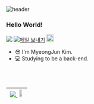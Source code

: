 ![header](https://capsule-render.vercel.app/api?type=rect&color=000000&height=150&section=header&text=chorongs&fontColor=ffffff&fontSize=70&animation=fadeIn&fontAlignY=55)
### Hello World!

<p>
  <a href="https://github.com/chorongs"><img src="https://hits.seeyoufarm.com/api/count/incr/badge.svg?url=https%3A%2F%2Fgithub.com%2Fyujleee&count_bg=%23000000&title_bg=%23000000&icon=github.svg&icon_color=%23E7E7E7&title=GitHub&edge_flat=false)"/></a>
  <a href="mailto:charmblues@gmail.com"><img src="https://img.shields.io/badge/Gmail-EA4335?style=flat-square&amp;logo=Gmail&amp;logoColor=white" alt="메일 보내기"/></a>
  <a href="https://maengjun.tistory.com/"><img height="20px" src="https://github-readme-tistory-card.vercel.app/api/badge?name=Tistory&theme=%7Bdefault%7D" alt="Tistory&#39;s Badge"></a>

* 😎 I'm MyeongJun Kim.
* 💻 Studying to be a back-end.

</p>


<br/>
<br/>

<table>
  <thead>
    <tr>
      <th>
<a href="s">
  <img src="https://github-readme-stats.vercel.app/api/top-langs/?username=dkssud8150&exclude_repo=dkssud8150.github.io&layout=compact&theme=tokyonight" />
</a>
<a href="s">
  <img src="https://github-readme-stats.vercel.app/api?username=dkssud8150&theme=tokyonight&show_icons=true" width="42%" />
</a>
      </th>
    </tr>
  </thead>
</table>

